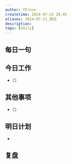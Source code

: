 ```yaml
---
author: TFrose
createtime: 2024-07-23 20:45
aliases: 2024-07-21_周日
description:
tags: [daily]
---
```


## 每日一句



## 今日工作
- [ ] 

## 其他事项
- [ ] 

## 明日计划
- 

## 复盘

